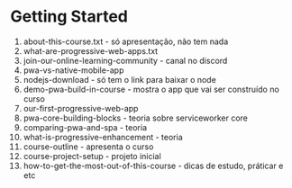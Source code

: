 # Getting Started

1. about-this-course.txt - só apresentação, não tem nada
1. what-are-progressive-web-apps.txt
1. join-our-online-learning-community - canal no discord
1. pwa-vs-native-mobile-app
1. nodejs-download - só tem o link para baixar o node
1. demo-pwa-build-in-course - mostra o app que vai ser construído no curso
1. our-first-progressive-web-app
1. pwa-core-building-blocks - teoria sobre serviceworker core
1. comparing-pwa-and-spa - teoria
1. what-is-progressive-enhancement - teoria
1. course-outline - apresenta o curso
1. course-project-setup - projeto inicial
1. how-to-get-the-most-out-of-this-course - dicas de estudo, práticar e etc

